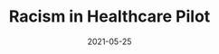 ---
title: Racism in Healthcare Pilot
date: '2021-05-25'
area: inprogress
subdomain: Health Equity
status: Active
authors:
  - authorimage: /images/uploads/katlee.jpg
    authorname: 'Anish Agarwal, MD'
    authorrole: PI
  - authorimage: /images/uploads/DavidDo.jpg
    authorname: 'Eugenia South, MD'
    authorrole: PI
summary: >-
  The intent is to pilot test texting ~150-200 Black patients discharged from the downtown EDs to ask about their experiences with race and equity via short surveys. This is a small, one time pilot to help inform future equity clinical work and research grants. 
features:
  - feature: Surveys
  - feature: 2 way texting
  - feature: Randomization
spotlight: false
condition: Health Equity
intervention: Observational
outcome: Observational
dedicatedpage: false
label: Research 
image: /images/uploads/hsm.01.jpg
---